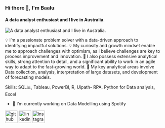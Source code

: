 ### Hi there 👋, I'm Baalu
####  A data analyst enthusiast and I live in Australia.
![ A data analyst enthusiast and I live in Australia.](https://pbs.twimg.com/media/GJB88rnbEAAGgPu?format=jpg&name=medium)

💡 I’m a passionate problem solver with a data-driven approach to identifying impactful solutions.
💡 My curiosity and growth mindset enable me to approach challenges with optimism, as I believe challenges are key to process improvement and innovation.
🧲 I also possess extensive analytical skills, strong attention to detail, and a significant ability to work in an agile way to adapt to the fast-growing world. 
🧲 My key analytical areas involve Data collection, analysis, interpretation of large datasets, and development of forecasting models. 

Skills: SQL📊, Tableau, PowerBI, R, Uipath- RPA, Python for Data analysis, Excel

- 🔭 I’m currently working on Data Modelling using Spotify 


[<img src='https://cdn.jsdelivr.net/npm/simple-icons@3.0.1/icons/github.svg' alt='github' height='40'>](https://github.com/Baalu-SS)  [<img src='https://cdn.jsdelivr.net/npm/simple-icons@3.0.1/icons/linkedin.svg' alt='linkedin' height='40'>](https://www.linkedin.com/in/baalu-ss/)  [<img src='https://cdn.jsdelivr.net/npm/simple-icons@3.0.1/icons/instagram.svg' alt='instagram' height='40'>](https://www.instagram.com/baalu_ss/)  

